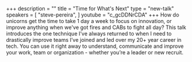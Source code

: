 +++
description = ""
title = "Time for What's Next"
type = "new-talk"
speakers = [
        "steve-pereira",
]
youtube = "c_gcDDNrCDA"
+++
How do unicorns get the time to take 1 day a week to focus on innovation, or improve anything when we've got fires and CABs to fight all day? This talk introduces the one technique I’ve always returned to when I need to drastically improve teams I’ve joined and led over my 20+ year career in tech. You can use it right away to understand, communicate and improve your work, team or organization - whether you’re a leader or new recruit.